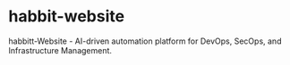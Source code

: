 # habbit-website
habbitt-Website - AI-driven automation platform for DevOps, SecOps, and Infrastructure Management.
